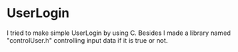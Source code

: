 # UserLogin
I tried to make simple UserLogin by using C. Besides I made a library named "controlUser.h" controlling input data if it is true or not.
